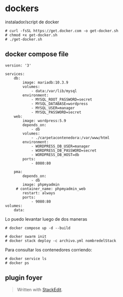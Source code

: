 
# dockers 
instalador/script de docker

```
# curl -fsSL https://get.docker.com -o get-docker.sh
# chmod +x get-docker.sh
# ./get-docker.sh
```

 ## docker compose file
```
version: '3'

services:
    db:
        image: mariadb:10.3.9
        volumes:
            - data:/var/lib/mysql
        environment:
            - MYSQL_ROOT_PASSWORD=secret
            - MYSQL_DATABASE=wordpress
            - MYSQL_USER=manager
            - MYSQL_PASSWORD=secret
    web:
        image: wordpress:5.9
        depends_on:
            - db
        volumes:
            - ./carpetacontenedora:/var/www/html
        environment:
            - WORDPRESS_DB_USER=manager
            - WORDPRESS_DB_PASSWORD=secret
            - WORDPRESS_DB_HOST=db
        ports:
            - 8080:80

    pma:
        depends_on:
            - db
        image: phpmyadmin
     # container_name: phpmyadmin_web
        restart: always
        ports:
            - 9080:80
volumes:
    data:

```
Lo puedo levantar luego de dos maneras
```
# docker compose up -d --build
```
```
# docker swarm init
# docker stack deploy -c archivo.yml nombredelStack
```
Para consultar  los contenedores corriendo:
```
# docker service ls
# docker ps
```
 ## plugin foyer



> Written with [StackEdit](https://stackedit.io/).
